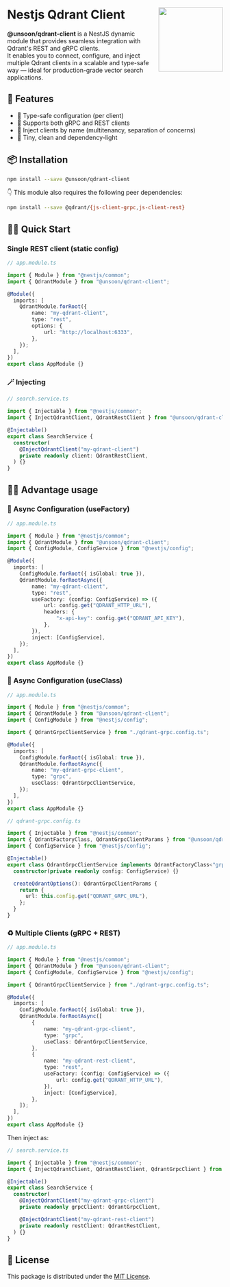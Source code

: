 # Nestjs Qdrant Client <img src="https://avatars.githubusercontent.com/u/73504361?s=200&v=4" align="right" width="150" height="150" style="margin: 0px 0px 10px 10px" >

**@unsoon/qdrant-client** is a NestJS dynamic module that provides seamless integration with Qdrant's REST and gRPC clients.  
It enables you to connect, configure, and inject multiple Qdrant clients in a scalable and type-safe way — ideal for production-grade vector search applications.

## 🚀 Features

- 🧠 Type-safe configuration (per client)
- 🧩 Supports both gRPC and REST clients
- 🎯 Inject clients by name (multitenancy, separation of concerns)
- 🧼 Tiny, clean and dependency-light

## 📦 Installation

```bash
npm install --save @unsoon/qdrant-client
```

👇 This module also requires the following peer dependencies:

```bash
npm install --save @qdrant/{js-client-grpc,js-client-rest}
```

## 🧑‍💻 Quick Start

### Single REST client (static config)

```ts
// app.module.ts

import { Module } from "@nestjs/common";
import { QdrantModule } from "@unsoon/qdrant-client";

@Module({
  imports: [
    QdrantModule.forRoot({
        name: "my-qdrant-client",
        type: "rest",
        options: {
            url: "http://localhost:6333",
        },
    });
  ],
})
export class AppModule {}
```

### 🪄 Injecting

```ts
// search.service.ts

import { Injectable } from "@nestjs/common";
import { InjectQdrantClient, QdrantRestClient } from "@unsoon/qdrant-client";

@Injectable()
export class SearchService {
  constructor(
    @InjectQdrantClient("my-qdrant-client")
    private readonly client: QdrantRestClient,
  ) {}
}
```

## 🏋️‍♂️ Advantage usage

### 🔧 Async Configuration (useFactory)

```ts
// app.module.ts

import { Module } from "@nestjs/common";
import { QdrantModule } from "@unsoon/qdrant-client";
import { ConfigModule, ConfigService } from "@nestjs/config";

@Module({
  imports: [
    ConfigModule.forRoot({ isGlobal: true }),
    QdrantModule.forRootAsync({
        name: "my-qdrant-client",
        type: "rest",
        useFactory: (config: ConfigService) => ({
            url: config.get("QDRANT_HTTP_URL"),
            headers: {
                "x-api-key": config.get("QDRANT_API_KEY"),
            },
        }),
        inject: [ConfigService],
    });
  ],
})
export class AppModule {}
```

### 🧱 Async Configuration (useClass)

```ts
// app.module.ts

import { Module } from "@nestjs/common";
import { QdrantModule } from "@unsoon/qdrant-client";
import { ConfigModule } from "@nestjs/config";

import { QdrantGrpcClientService } from "./qdrant-grpc.config.ts";

@Module({
  imports: [
    ConfigModule.forRoot({ isGlobal: true }),
    QdrantModule.forRootAsync({
        name: "my-qdrant-grpc-client",
        type: "grpc",
        useClass: QdrantGrpcClientService,
    });
  ],
})
export class AppModule {}
```

```ts
// qdrant-grpc.config.ts

import { Injectable } from "@nestjs/common";
import { QdrantFactoryClass, QdrantGrpcClientParams } from "@unsoon/qdrant-client";
import { ConfigService } from "@nestjs/config";

@Injectable()
export class QdrantGrpcClientService implements QdrantFactoryClass<"grpc"> {
  constructor(private readonly config: ConfigService) {}

  createQdrantOptions(): QdrantGrpcClientParams {
    return {
      url: this.config.get("QDRANT_GRPC_URL"),
    };
  }
}
```

### ♻️ Multiple Clients (gRPC + REST)

```ts
// app.module.ts

import { Module } from "@nestjs/common";
import { QdrantModule } from "@unsoon/qdrant-client";
import { ConfigModule, ConfigService } from "@nestjs/config";

import { QdrantGrpcClientService } from "./qdrant-grpc.config.ts";

@Module({
  imports: [
    ConfigModule.forRoot({ isGlobal: true }),
    QdrantModule.forRootAsync([
        {
            name: "my-qdrant-grpc-client",
            type: "grpc",
            useClass: QdrantGrpcClientService,
        },
        {
            name: "my-qdrant-rest-client",
            type: "rest",
            useFactory: (config: ConfigService) => ({
                url: config.get("QDRANT_HTTP_URL"),
            }),
            inject: [ConfigService],
        },
    ]);
  ],
})
export class AppModule {}
```

Then inject as:

```ts
// search.service.ts

import { Injectable } from "@nestjs/common";
import { InjectQdrantClient, QdrantRestClient, QdrantGrpcClient } from "@unsoon/qdrant-client";

@Injectable()
export class SearchService {
  constructor(
    @InjectQdrantClient("my-qdrant-grpc-client")
    private readonly grpcClient: QdrantGrpcClient,

    @InjectQdrantClient("my-qdrant-rest-client")
    private readonly restClient: QdrantRestClient,
  ) {}
}
```

## 📘 License

This package is distributed under the [MIT License](LICENSE).
